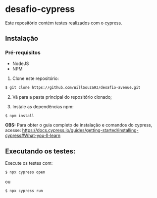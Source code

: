 # desafio-cypress

Este repositório contém testes realizados com o cypress.

## Instalação

### Pré-requisitos

- NodeJS
- NPM

1. Clone este repositório: 

```sh
$ git clone https://github.com/WillSouza93/desafio-avenue.git
```
2. Vá para a pasta principal do repositório clonado;

3. Instale as dependências npm:
```sh
$ npm install
```
**OBS:** Para obter o guia completo de instalação e comandos do cypress, acesse: https://docs.cypress.io/guides/getting-started/installing-cypress#What-you-ll-learn

## Executando os testes:

Execute os testes com:
```sh
$ npx cypress open
```
ou
```sh
$ npx cypress run
```

